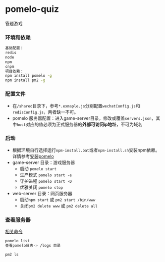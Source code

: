 # pomelo-quiz
答题游戏
### 环境和依赖
```bash
基础配置：
redis
node
npm
cnpm
项目依赖：
npm install pomelo -g
npm install pm2 -g
```
### 配置文件
- 在`/shared`目录下，参考`*.exmaple.js`分别配置`wechatConfig.js`和`redisConfig.js`，两者缺一不可。
- pomelo 服务器配置：进入game-server目录，修改或覆盖`servers.json`，其中`host`对应的值必须为正式服务器的**外部可访问ip地址**，不可为域名
### 启动
- 根据环境自行选择运行`npm-install.bat`或者`npm-install.sh`安装npm依赖。详情参考[安装pomelo](https://github.com/NetEase/pomelo/wiki/安装pomelo)
- game-server 目录：游戏服务器
    - 启动 `pomelo start`
    - 生产模式 `pomelo start -e`
    - 守护进程 `pomelo start -D`
    - 优雅关闭 `pomelo stop`
- web-server 目录：网页服务器
    - 启动`npm start` 或 `pm2 start /bin/www`
    - 关闭`pm2 delete www` 或 `pm2 delete all`
### 查看服务器
[相关命令](https://github.com/NetEase/pomelo/wiki/pomelo命令行工具使用)
```bash
pomelo list
查看pomelo日志-> /logs 目录

pm2 ls
```